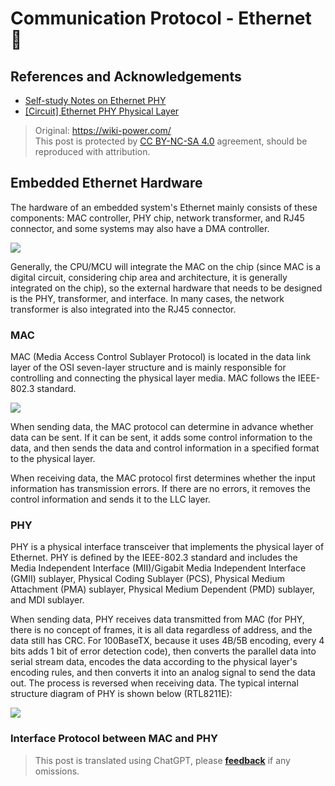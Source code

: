 # Communication Protocol - Ethernet 🚧

## References and Acknowledgements

- [Self-study Notes on Ethernet PHY](https://zhuanlan.zhihu.com/p/102296622)
- [[Circuit] Ethernet PHY Physical Layer](https://zhenhuizhang.tk/post/dian-lu-yi-tai-wang-phy-wu-li-ceng/)

> Original: <https://wiki-power.com/>  
> This post is protected by [CC BY-NC-SA 4.0](https://creativecommons.org/licenses/by/4.0/deed.en) agreement, should be reproduced with attribution.

## Embedded Ethernet Hardware

The hardware of an embedded system's Ethernet mainly consists of these components: MAC controller, PHY chip, network transformer, and RJ45 connector, and some systems may also have a DMA controller.

![](https://wiki-media-1253965369.cos.ap-guangzhou.myqcloud.com/img/20220627163525.png)

Generally, the CPU/MCU will integrate the MAC on the chip (since MAC is a digital circuit, considering chip area and architecture, it is generally integrated on the chip), so the external hardware that needs to be designed is the PHY, transformer, and interface. In many cases, the network transformer is also integrated into the RJ45 connector.

### MAC

MAC (Media Access Control Sublayer Protocol) is located in the data link layer of the OSI seven-layer structure and is mainly responsible for controlling and connecting the physical layer media. MAC follows the IEEE-802.3 standard.

![](https://wiki-media-1253965369.cos.ap-guangzhou.myqcloud.com/img/20220627171622.png)

When sending data, the MAC protocol can determine in advance whether data can be sent. If it can be sent, it adds some control information to the data, and then sends the data and control information in a specified format to the physical layer.

When receiving data, the MAC protocol first determines whether the input information has transmission errors. If there are no errors, it removes the control information and sends it to the LLC layer.

### PHY

PHY is a physical interface transceiver that implements the physical layer of Ethernet. PHY is defined by the IEEE-802.3 standard and includes the Media Independent Interface (MII)/Gigabit Media Independent Interface (GMII) sublayer, Physical Coding Sublayer (PCS), Physical Medium Attachment (PMA) sublayer, Physical Medium Dependent (PMD) sublayer, and MDI sublayer.

When sending data, PHY receives data transmitted from MAC (for PHY, there is no concept of frames, it is all data regardless of address, and the data still has CRC. For 100BaseTX, because it uses 4B/5B encoding, every 4 bits adds 1 bit of error detection code), then converts the parallel data into serial stream data, encodes the data according to the physical layer's encoding rules, and then converts it into an analog signal to send the data out. The process is reversed when receiving data. The typical internal structure diagram of PHY is shown below (RTL8211E):

![](https://wiki-media-1253965369.cos.ap-guangzhou.myqcloud.com/img/20220627171548.png)

### Interface Protocol between MAC and PHY

> This post is translated using ChatGPT, please [**feedback**](https://github.com/linyuxuanlin/Wiki_MkDocs/issues/new) if any omissions.